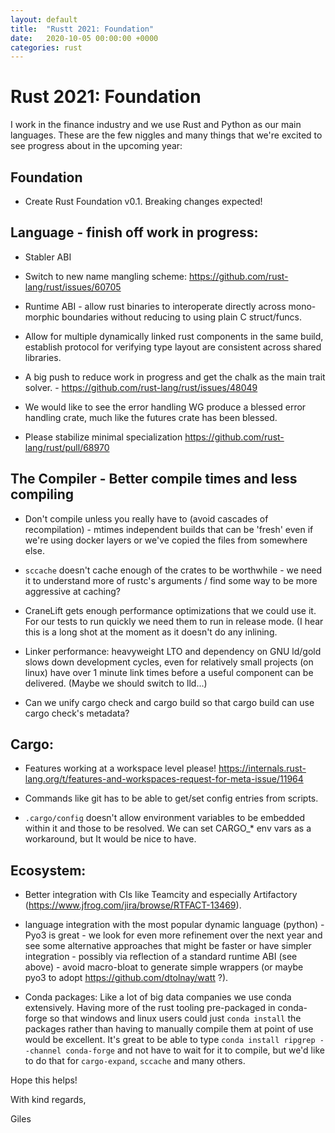 ```yaml
---
layout: default
title:  "Rustt 2021: Foundation"
date:   2020-10-05 00:00:00 +0000
categories: rust
---
```


# Rust 2021: Foundation

I work in the finance industry and we use Rust and Python as our main languages. These are the few niggles and many things that we're excited to see progress about in the upcoming year:

## Foundation

   * Create Rust Foundation v0.1. Breaking changes expected!

## Language - finish off work in progress:

   * Stabler ABI

   * Switch to new name mangling scheme: https://github.com/rust-lang/rust/issues/60705

   * Runtime ABI - allow rust binaries to interoperate directly across mono-morphic boundaries without reducing to using plain C struct/funcs.

   * Allow for multiple dynamically linked rust components in the same build, establish protocol for verifying type layout are consistent across shared libraries.

   * A big push to reduce work in progress and get the chalk as the main trait solver. - https://github.com/rust-lang/rust/issues/48049

   * We would like to see the error handling WG produce a blessed error handling crate, much like the futures crate has been blessed.

   * Please stabilize minimal specialization https://github.com/rust-lang/rust/pull/68970

## The Compiler - Better compile times and less compiling

   * Don't compile unless you really have to (avoid cascades of recompilation) - mtimes independent builds that can be 'fresh' even if we're using docker layers or we've copied the files from somewhere else.

   * `sccache` doesn't cache enough of the crates to be worthwhile - we need it to understand more of rustc's arguments / find some way to be more aggressive at caching?

   * CraneLift gets enough performance optimizations that we could use it. For our tests to run quickly we need them to run in release mode. (I hear this is a long shot at the moment as it doesn't do any inlining.

   * Linker performance: heavyweight LTO and dependency on GNU ld/gold slows down development cycles, even for relatively small projects (on linux) have over 1 minute link times before a useful component can be delivered. (Maybe we should switch to lld...)

   * Can we unify cargo check and cargo build so that cargo build can use cargo check's metadata?
## Cargo:

   * Features working at a workspace level please! https://internals.rust-lang.org/t/features-and-workspaces-request-for-meta-issue/11964

   * Commands like git has to be able to get/set config entries from scripts.

   * `.cargo/config` doesn't allow environment variables to be embedded within it and those to be resolved. We can set CARGO_* env vars as a workaround, but It would be nice to have.

## Ecosystem:

   * Better integration with CIs like Teamcity and especially Artifactory (https://www.jfrog.com/jira/browse/RTFACT-13469).

   * language integration with the most popular dynamic language (python) - Pyo3 is great - we look for even more refinement over the next year and see some alternative approaches that might be faster or have simpler integration - possibly via reflection of a standard runtime ABI (see above) - avoid macro-bloat to generate simple wrappers (or maybe pyo3 to adopt https://github.com/dtolnay/watt ?).

   * Conda packages: Like a lot of big data companies we use conda extensively. Having more of the rust tooling pre-packaged in conda-forge so that windows and linux users could just `conda install` the packages rather than having to manually compile them at point of use would be excellent. It's great to be able to type `conda install ripgrep --channel conda-forge` and not have to wait for it to compile, but we'd like to do that for `cargo-expand`, `sccache` and many others.


Hope this helps!

With kind regards,

Giles